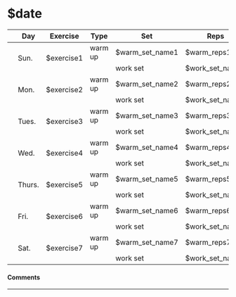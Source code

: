 # $date

||Day|Exercise|Type|Set|Reps|
|---|---|---|---|---|---|
|<td rowspan=2>Sun.</td> <td rowspan=2>$exercise1</td> |warm up| $warm_set_name1 | $warm_reps1 ||
|||work set| $work_set_name1 | $work_reps1 ||
|<td rowspan=2>Mon.</td> <td rowspan=2>$exercise2</td> |warm up| $warm_set_name2 | $warm_reps2 ||
|||work set| $work_set_name2 | $work_reps2 ||
|<td rowspan=2>Tues.</td> <td rowspan=2>$exercise3</td> |warm up| $warm_set_name3 | $warm_reps3 ||
|||work set| $work_set_name3 | $work_reps3 ||
|<td rowspan=2>Wed.</td> <td rowspan=2>$exercise4</td> |warm up| $warm_set_name4 | $warm_reps4 ||
|||work set| $work_set_name4 | $work_reps4 ||
|<td rowspan=2>Thurs.</td> <td rowspan=2>$exercise5</td> |warm up| $warm_set_name5 | $warm_reps5 ||
|||work set| $work_set_name5 | $work_reps5 ||
|<td rowspan=2>Fri.</td> <td rowspan=2>$exercise6</td> |warm up| $warm_set_name6 | $warm_reps6 ||
|||work set| $work_set_name6 | $work_reps6 ||
|<td rowspan=2>Sat.</td> <td rowspan=2>$exercise7</td> |warm up| $warm_set_name7 | $warm_reps7 ||
|||work set| $work_set_name7 | $work_reps7 ||

#### Comments

---

